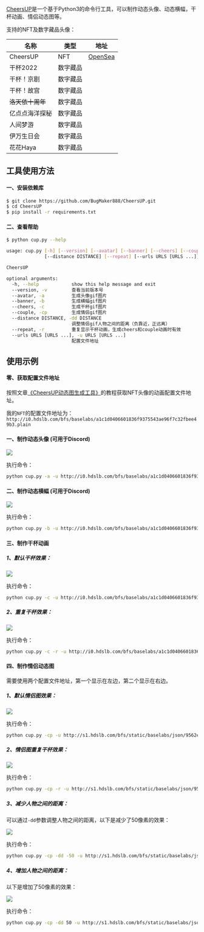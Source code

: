 
[CheersUP](https://github.com/BugMaker888/CheersUP)是一个基于Python3的命令行工具，可以制作动态头像、动态横幅，干杯动画、情侣动态图等。

支持的NFT及数字藏品头像：

| 名称           | 类型     | 地址 |
| -------------- | -------- | ---- |
| CheersUP       | NFT      | [OpenSea](https://opensea.io/collection/cheers-up) |
| 干杯2022       | 数字藏品 |      |
| 干杯！京剧     | 数字藏品 |      |
| 干杯！故宫     | 数字藏品 |      |
| ~~洛天依十周年~~   | 数字藏品 |      |
| 亿点点海洋探秘 | 数字藏品 |      |
| 人间梦游       | 数字藏品 |      |
| 伊万生日会     | 数字藏品 |      |
| 花花Haya       | 数字藏品 |      |


## 工具使用方法

#### 一、安装依赖库

``` bash
$ git clone https://github.com/BugMaker888/CheersUP.git
$ cd CheersUP
$ pip install -r requirements.txt
```

#### 二、查看帮助

``` bash
$ python cup.py --help

usage: cup.py [-h] [--version] [--avatar] [--banner] [--cheers] [--couple]
              [--distance DISTANCE] [--repeat] [--urls URLS [URLS ...]]

CheersUP

optional arguments:
  -h, --help            show this help message and exit
  --version, -v         查看当前版本号
  --avatar, -a          生成头像gif图片
  --banner, -b          生成横幅gif图片
  --cheers, -c          生成干杯gif图片
  --couple, -cp         生成情侣gif图片
  --distance DISTANCE, -dd DISTANCE
                        调整情侣gif人物之间的距离（负靠近，正远离）
  --repeat, -r          重复显示干杯动画，生成cheers和couple动画时有效
  --urls URLS [URLS ...], -u URLS [URLS ...]
                        配置文件地址
```

## 使用示例

#### 零、获取配置文件地址

按照文章[《CheersUP动态图生成工具》](https://mirror.xyz/bugmaker.eth/tc5kyBHZlM6A6vqBi9xB8UiJtECgIVQNid0GFPXh-wM)的教程获取NFT头像的动画配置文件地址。

我的`NFT`的配置文件地址为：`http://i0.hdslb.com/bfs/baselabs/a1c1d0406601836f9375543ae96f7c32fbee49b3.plain`


#### 一、制作动态头像 (可用于Discord)

![](https://cdn.jsdelivr.net/gh/BugMaker888/CheersUP/preview/avatar.gif)

执行命令：
``` bash
python cup.py -a -u http://i0.hdslb.com/bfs/baselabs/a1c1d0406601836f9375543ae96f7c32fbee49b3.plain
```

#### 二、制作动态横幅 (可用于Discord)

![](https://cdn.jsdelivr.net/gh/BugMaker888/CheersUP/preview/banner.gif)

执行命令：
``` bash
python cup.py -b -u http://i0.hdslb.com/bfs/baselabs/a1c1d0406601836f9375543ae96f7c32fbee49b3.plain
```

#### 三、制作干杯动画

##### 1、默认干杯效果：

![](https://cdn.jsdelivr.net/gh/BugMaker888/CheersUP/preview/cheers.gif)

执行命令：
``` bash
python cup.py -c -u http://i0.hdslb.com/bfs/baselabs/a1c1d0406601836f9375543ae96f7c32fbee49b3.plain
```

##### 2、重复干杯效果：

![](https://cdn.jsdelivr.net/gh/BugMaker888/CheersUP/preview/cheers_repeat.gif)

执行命令：
``` bash
python cup.py -c -r -u http://i0.hdslb.com/bfs/baselabs/a1c1d0406601836f9375543ae96f7c32fbee49b3.plain
```

#### 四、制作情侣动态图

需要使用两个配置文件地址，第一个显示在左边，第二个显示在右边。

##### 1、默认情侣图效果：

![](https://cdn.jsdelivr.net/gh/BugMaker888/CheersUP/preview/couple.gif)

执行命令：
``` bash
python cup.py -cp -u http://s1.hdslb.com/bfs/static/baselabs/json/9562e7646ba4bf5961cc8278615c10d47499c1a6.json http://i0.hdslb.com/bfs/baselabs/a1c1d0406601836f9375543ae96f7c32fbee49b3.plain 
```

##### 2、情侣图重复干杯效果：

![](https://cdn.jsdelivr.net/gh/BugMaker888/CheersUP/preview/couple_repeat.gif)

执行命令：
``` bash
python cup.py -cp -r -u http://s1.hdslb.com/bfs/static/baselabs/json/9562e7646ba4bf5961cc8278615c10d47499c1a6.json http://i0.hdslb.com/bfs/baselabs/a1c1d0406601836f9375543ae96f7c32fbee49b3.plain 
```

##### 3、减少人物之间的距离：

可以通过`-dd`参数调整人物之间的距离，以下是减少了50像素的效果：

![](https://cdn.jsdelivr.net/gh/BugMaker888/CheersUP/preview/couple-50.gif)

执行命令：
``` bash
python cup.py -cp -dd -50 -u http://s1.hdslb.com/bfs/static/baselabs/json/9562e7646ba4bf5961cc8278615c10d47499c1a6.json http://i0.hdslb.com/bfs/baselabs/a1c1d0406601836f9375543ae96f7c32fbee49b3.plain 
```

##### 4、增加人物之间的距离：

以下是增加了50像素的效果：

![](https://cdn.jsdelivr.net/gh/BugMaker888/CheersUP/preview/couple+50.gif)

执行命令：
``` bash
python cup.py -cp -dd 50 -u http://s1.hdslb.com/bfs/static/baselabs/json/9562e7646ba4bf5961cc8278615c10d47499c1a6.json http://i0.hdslb.com/bfs/baselabs/a1c1d0406601836f9375543ae96f7c32fbee49b3.plain 
```

